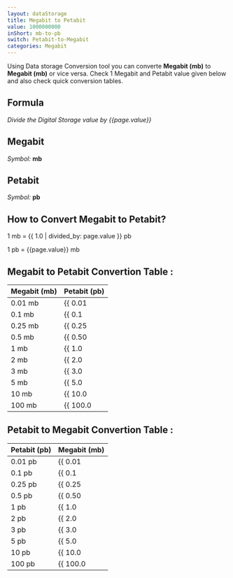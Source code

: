 ```yaml
---
layout: dataStorage
title: Megabit to Petabit
value: 1000000000
inShort: mb-to-pb
switch: Petabit-to-Megabit
categories: Megabit
---
```


Using Data storage Conversion tool you can converte **Megabit (mb)** to **Megabit (mb)** or vice versa. Check 1 Megabit and Petabit value given below and also check quick conversion tables.

## Formula
*Divide the Digital Storage value by {{page.value}}*

## Megabit
*Symbol:* **mb**

## Petabit
*Symbol:* **pb**

## How to Convert Megabit to Petabit?

1 mb = {{ 1.0 | divided_by: page.value }} pb

1 pb = {{page.value}} mb


## Megabit to Petabit Convertion Table :

| Megabit (mb) | Petabit (pb) |
| ---- | ---- |
| 0.01 mb | {{ 0.01 | divided_by: page.value | round: 12 }} pb |
| 0.1 mb | {{ 0.1 | divided_by: page.value | round: 12 }} pb |
| 0.25 mb | {{ 0.25 | divided_by: page.value | round: 12 }} pb |
| 0.5 mb | {{ 0.50 | divided_by: page.value | round: 12 }} pb |
| 1 mb | {{ 1.0 | divided_by: page.value | round: 12 }} pb |
| 2 mb | {{ 2.0 | divided_by: page.value | round: 12 }} pb |
| 3 mb | {{ 3.0 | divided_by: page.value | round: 12 }} pb |
| 5 mb | {{ 5.0 | divided_by: page.value | round: 12 }} pb |
| 10 mb | {{ 10.0 | divided_by: page.value | round: 12 }} pb |
| 100 mb | {{ 100.0 | divided_by: page.value | round: 12 }} pb |

## Petabit to Megabit Convertion Table :

| Petabit (pb) | Megabit (mb) |
| ---- | ---- |
| 0.01 pb | {{ 0.01 | times: page.value | round: 12 }} mb |
| 0.1 pb | {{ 0.1 | times: page.value | round: 12 }} mb |
| 0.25 pb | {{ 0.25 | times: page.value | round: 12 }} mb |
| 0.5 pb | {{ 0.50 | times: page.value | round: 12 }} mb |
| 1 pb | {{ 1.0 | times: page.value | round: 12 }} mb |
| 2 pb | {{ 2.0 | times: page.value | round: 12 }} mb |
| 3 pb | {{ 3.0 | times: page.value | round: 12 }} mb |
| 5 pb | {{ 5.0 | times: page.value | round: 12 }} mb |
| 10 pb | {{ 10.0 | times: page.value | round: 12 }} mb |
| 100 pb | {{ 100.0 | times: page.value | round: 12 }} mb |


<script>
document.getElementById('selectInput')[6].selected = true
document.getElementById('selectOutput')[18].selected = true
</script>
